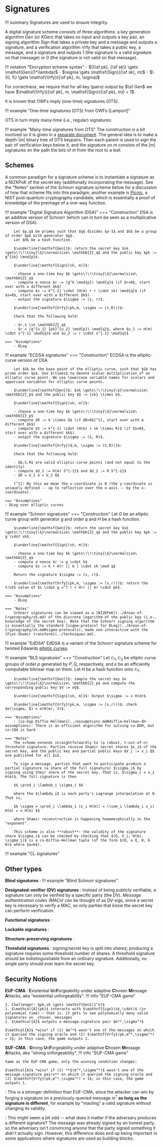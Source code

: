 # Signatures

!!! summary
    Signatures are used to ensure integrity.

A digital signature scheme consists of three algorithms: a key generation algorithm $\mathsf{Gen}$ (or $\mathsf{KGen}$) that takes no input and outputs a key pair, an signing algorithm $\mathsf{Sign}$ that takes a private key and a message and outputs a signature, and a verification algorithm $\mathsf{Vrfy}$ that takes a public key, a message, and a signature and outputs 1 (the signature is a valid signature on that message) or 0 (the signature is not valid on that message).

!!! notation "Encryption scheme syntax"
    - $({\sf pk}, {\sf sk}) \gets \mathsf{Gen}(1^\lambda)$
    - $\sigma \gets \mathsf{Sign}({\sf sk}, m)$
    - $\{0, 1\} \gets \mathsf{Vrfy}({\sf pk}, m, \sigma)$

For correctness, we require that for all key (pairs) output by $\sf Gen$ we have $\mathsf{Vrfy}({\sf pk}, m, \mathsf{Sign}({\sf pk}, m)) = 1$.

It is known that OWFs imply (one-time) signatures (OTS).

!!! example "One-time signatures (OTS) from OWFs [Lamport]"
<!-- Give construction -->

OTS in turn imply many-time (i.e., regular) signatures:

!!! example "Many-time signatures from OTS"
    The construction is a bit involved so it is given in a [separate document](../assets/notes/Sigs-from-OTS.png). The general idea is to make a depth-$\lvert m \rvert$ binary tree of OTS keypairs. Then each parent is used to sign the pair of verification keys below it, and the signature on $m$ consists of the $\lvert m \rvert$ signatures on the path the bits of $m$ from the root to a leaf.

## Schemes

A common paradigm for a signature scheme is to instantiate a signature as a NIZKPoK of the secret key (additionally incorporating the message). See the "Notes" section of the Schnorr signature scheme below for a discussion of how that scheme fits into this paradigm; another example is [Picnic](https://microsoft.github.io/Picnic/), a NIST post-quantum cryptography candidate, which is essentially a proof of knowledge of the preimage of a one-way function.

!!! example "Digital Signature Algorithm (DSA)"
    === "Construction"
        DSA is an additive version of Schnorr (which can in turn be seen as a multiplicative version of DSA).

        Let $p,q$ be primes such that $q$ divides $p-1$ and $G$ be a group of order $p$ with generator $g$.
        Let $H$ be a hash function.

        $\underline{\mathsf{Gen}}$: return the secret key $sk \gets\!\!\tiny{\$}\normalsize\ \mathbb{Z}_q$ and the public key $pk := g^{sk} \mod{p}$.

        $\underline{\mathsf{Sign}(sk, m)}$: 

        - choose a one-time key $k \gets\!\!\tiny{\$}\normalsize\ \mathbb{Z}_q$
        - compute a nonce $r := (g^k \mod{p}) \mod{q}$ (if $r=0$, start over with a different $k$)
        - compute $s := k^{-1} \cdot (H(m) + r \cdot sk) \mod{q}$ (if $s=0$, start over with a different $k$)
        - output the signature $\sigma := (s, r)$.

        $\underline{\mathsf{Vrfy}(pk,m, \sigma := (s,R))}$: 

        Check that the following hold:

        - $r,s \in \mathbb{Z}_q$
        - $r = (g^{u_1} {pk}^{u_2} \mod{p}) \mod{q}$, where $u_1 := H(m) \cdot s^{-1} \mod{q}$ and $u_2 := r \cdot s^{-1} \mod{q}$

    === "Assumptions"
        - DLog

!!! example "ECDSA signatures"
    === "Construction"
        ECDSA is the elliptic-curve version of DSA.

        Let $G$ be the base point of the elliptic curve, such that $G$ has prime order $p$. Use $\times$ to denote scalar multiplication of an elliptic curve point. We use lowercase variable names for scalars and uppercase variables for elliptic curve points.

        $\underline{\mathsf{Gen}}$: $sk \gets\!\!\tiny{\$}\normalsize\ \mathbb{Z}_p$ and the public key $Q := {sk} \times G$.

        $\underline{\mathsf{Sign}(sk, m)}$:

        - choose a one-time key $k \gets\!\!\tiny{\$}\normalsize\ \mathbb{Z}_p$
        - compute $R := k \times G$ (if $R=0$[^1], start over with a different $k$)
        - compute $S := k^{-1} \cdot (H(m) + sk \times R)$ (if $S=0$, start over with a different $k$)
        - output the signature $\sigma := (S, R)$.

        $\underline{\mathsf{Vrfy}(Q,m, \sigma := (S,R))}$:  

        Check that the following hold:

        - $Q,S,R$ are valid elliptic-curve points (and not equal to the identity)
        - compute $U_1 := H(m) S^{-1}$ and $U_2 := R S^{-1}$
        - $R = U_1 G + U_2 Q$

        [^1]: By this we mean the x-coordinate is 0 (the y-coordinate is uniquely defined -- up to reflection over the x-axis -- by the x-coordinate).

    === "Assumptions"
    - DLog over elliptic curves

!!! example "Schnorr signatures"
    === "Construction" 
        Let $G$ be an elliptic curve group with generator $g$ and order $q$ and $H$ be a hash function.

        $\underline{\mathsf{Gen}}$: return the secret key $sk \gets\!\!\tiny{\$}\normalsize\ \mathbb{Z}_q$ and the public key $pk := g \cdot sk$.  

        $\underline{\mathsf{Sign}(sk, m)}$: 
        
        - choose a one-time key $k \gets\!\!\tiny{\$}\normalsize\ \mathbb{Z}_q$
        - compute a nonce $r := g \cdot k$
        - compute $s := k + H(r || m ) \cdot sk \mod q$

        Return the signature $\sigma := (s, r)$.

        $\underline{\mathsf{Vrfy}(pk,m, \sigma := (s,r))}$: return the truth value of $s \cdot g =^? r + H(r || m) \cdot pk$.

    === "Assumptions"
        - DLog

    === "Notes"
        Schnorr signatures can be viewed as a [NIZKPoK](../Areas-of-Cryptography/zk.md) of the discrete logarithm of the public key (i.e., knowledge of the secret key). Note that the Schnorr signing algorithm is essentially the standard [sigma-protocol for DLog](../Areas-of-Cryptography/zk.md#sigma-protocols), made non-interactive with the [Fiat-Shamir transform](../techniques.md).

!!! example "EdDSA"
    EdDSA is a variant of the Schnorr signature scheme for twisted Edwards [elliptic curves](../general.md).

!!! example "BLS signatures"
    === "Construction" 
        Let $\mathbb{G}_1, \mathbb{G}_2$ be elliptic curve groups of order $p$ generated by $P, Q$, respectively, and $e$ be an efficiently computable bilinear map on them. Let $H$ be a hash function onto $\mathbb{G}_1$.

        $\underline{\mathsf{Gen}}$: sample the secret key $x \gets\!\!\tiny{\$}\normalsize\ \mathbb{Z}_p$ and compute the corresponding public key $V := xQ$.

        $\underline{\mathsf{Sign}(sk, m)}$: Output $\sigma := x H(m)$

        $\underline{\mathsf{Vrfy}(pk,m, \sigma := (s,r))}$: check $e(\sigma, Q) = e(H(m), V)$.

    === "Assumptions"
        - [co-Gap Diffie Hellman](../assumptions.md#diffie–hellman-dh-assumptions): There is an efficient algorithm for solving co-DDH, but co-CDH is hard

    === "Notes"
        The scheme extends straightforwardly to (a robust, t-out-of-n) threshold signature. Parties receive Shamir secret shares $x_i$ of the secret key, and the public key and partial public keys $V_i := x_i Q$ are published for all $i$.

        To sign a message, parties that want to participate produce a partial signature (a share of the full signature) $\sigma_i$ by signing using their share of the secret key. That is, $\sigma_i = x_i H(m)$. The full signature is then 

        $$ \prod_i \lambda_i \sigma_i $$

        where the $\lambda_i$ is each party's Lagrange interpolation at 0. That is,

        $$ \sigma = \prod_i \lambda_i (x_i H(m)) = (\sum_i \lambda_i x_i) H(m) = x H(m) $$

        where Shamir reconstruction is happening homomorphically in the "exponent".

        This scheme is also **robust**: the validity of the signature share $\sigma_i$ can be checked by checking that $(Q, V_i, H(m), \sigma_i)$ is a co-Diffie-Hellman tuple (of the form $(Q, a Q, H, b H)$ where $a=b$).

<!-- TODO can be used to construct identity-based signatures? -->

!!! example "CL signatures"


## Other types

**Blind signatures**
: 
!!! example "Blind Schnorr signatures"

**Designated-verifier (DV) signatures**
: Instead of being publicly verifiable, a signature can only be verified by a specific party (the DV). _Message authentication codes (MACs)_ can be thought of as DV-sigs, since a secret key is necessary to verify a MAC, so only parties that know the secret key can perform verification.

**Functional signatures**
: 

**Lockable signatures**
: 

**Structure-preserving signatures**
: 

**Threshold signatures**
: signing/secret key is split into _shares_; producing a signature requires some threshold number of shares. A threshold signature should be indistinguishable from an ordinary signature. Additionally, no single party should ever learn the secret key.

## Security Notions

**EUF-CMA**
: **E**xistential **U**n**F**orgeability under adaptive **C**hosen **M**essage **A**ttacks, aka "existential unforgeability".
!!! info "EUF-CMA game"

    1. Challenger: $pk,sk \gets \mathsf{Gen}(1^n)$
    1. $\mathcal{A}(pk)$ interacts with $\mathsf{Sign}(sk,\cdot)$ (in polynomial time) – that is, it gets to see polynomially many valid signatures on _chosen_ messages
    1. $\mathcal{A}$ outputs a message-signature pair $m^*,\sigma^*$

    $\mathcal{A}$ *wins* if (1) $m^*$ wasn't one of the messages on which it queried the signing oracle and (2) $\mathsf{Vrfy}(pk,m^*,\sigma^*) = 1$; in this case, the game outputs 1.

**SUF-CMA**
: **S**trong **U**n**F**orgeability under adaptive **C**hosen **M**essage **A**ttacks, aka "strong unforgeability".
!!! info "SUF-CMA game"

    Same as the EUF-CMA game; only the winning condition changes:

    $\mathcal{A}$ *wins* if (1) **$(m^*,\sigma^*)$ wasn't one of the message-signature pairs** on which it queried the signing oracle and (2) $\mathsf{Vrfy}(pk,m^*,\sigma^*) = 1$; in this case, the game outputs 1.

: This is a stronger definition than EUF-CMA, since the attacker can win by forging a signature on a previously-queried message $m^*$ **as long as the signature is different**, for example by "mauling" a valid signature without changing its validity. 

: This might seem a bit odd -- what does it matter if the adversary produces a different signature? The message was already signed by an honest party, so the adversary isn't convincing anyone that the party signed something it *didn't* actually sign. However, this difference does end up being important in some applications where signatures are used as building blocks.
